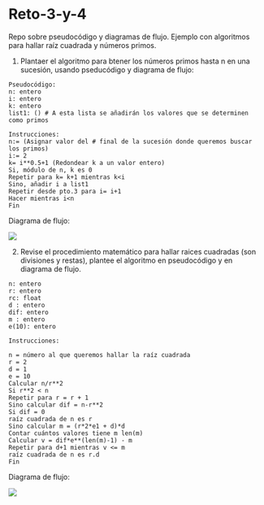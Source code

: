 # Reto-3-y-4
Repo sobre pseudocódigo y diagramas de flujo. Ejemplo con algoritmos para hallar raíz cuadrada y números primos.

1.	Plantaer el algoritmo para btener los números primos hasta n en una sucesión, usando pseducódigo y diagrama de flujo:


```
Pseudocódigo:
n: entero
i: entero
k: entero
list1: () # A esta lista se añadirán los valores que se determinen como primos

Instrucciones:
n:= (Asignar valor del # final de la sucesión donde queremos buscar los primos)
i:= 2
k= i**0.5+1 (Redondear k a un valor entero)
Si, módulo de n, k es 0
Repetir para k= k+1 mientras k<i
Sino, añadir i a list1
Repetir desde pto.3 para i= i+1
Hacer mientras i<n
Fin

```

Diagrama de flujo:

[![](https://mermaid.ink/img/pako:eNpVUs1u00AQfpVPy6U_KWqQuFhNUZrQ0gMcCCfiHqb2pB3Zng27axBK8jA8Auoj5MUY20Ft9zS7-_3NaDau8CW7zK1q_6t4pJDwbZ4r7EyPblUK8cc4O7u8WmoG1sTBjyDPZfVc1hLTOMMUHBP1N0Jk0P4vlRL2fxS1j_hJtQ8c8aPl7rdkIzeirCh847EO0vh4NyS46pwxWyommEZ5UAoD32g13mAlSrXVqM2pLTjK_klRerUn0w9sUrhvY2G8znsQt_wTvLPoE8jJyfnb96djLLok94zAPdvwFQitHuyGFg-pZn2q-abZP5Vt7Tt_NTVrG-cfdgNm3mG2C9ni4_IrrzlJwJoCdaaV-TVikoEiqgu567A3L3lf_PZ6eZgbBMMwxwNuI7iAHmxu-ii9z6fXPtainA4UzF6BTRy3R9eix7m6kWts_CSlbcCmg-UuPXLDucusLClUuct1Zzhqk1_81sJlKbQ8cu26pMRzoYdAjctWVEd75VKSD5-Hleo3a-TWpN-9_4_Z_QNFT8ta?type=png)](https://mermaid.live/edit#pako:eNpVUs1u00AQfpVPy6U_KWqQuFhNUZrQ0gMcCCfiHqb2pB3Zng27axBK8jA8Auoj5MUY20Ft9zS7-_3NaDau8CW7zK1q_6t4pJDwbZ4r7EyPblUK8cc4O7u8WmoG1sTBjyDPZfVc1hLTOMMUHBP1N0Jk0P4vlRL2fxS1j_hJtQ8c8aPl7rdkIzeirCh847EO0vh4NyS46pwxWyommEZ5UAoD32g13mAlSrXVqM2pLTjK_klRerUn0w9sUrhvY2G8znsQt_wTvLPoE8jJyfnb96djLLok94zAPdvwFQitHuyGFg-pZn2q-abZP5Vt7Tt_NTVrG-cfdgNm3mG2C9ni4_IrrzlJwJoCdaaV-TVikoEiqgu567A3L3lf_PZ6eZgbBMMwxwNuI7iAHmxu-ii9z6fXPtainA4UzF6BTRy3R9eix7m6kWts_CSlbcCmg-UuPXLDucusLClUuct1Zzhqk1_81sJlKbQ8cu26pMRzoYdAjctWVEd75VKSD5-Hleo3a-TWpN-9_4_Z_QNFT8ta)

2. Revise el procedimiento matemático para hallar raices cuadradas (son divisiones y restas), plantee el algoritmo en pseudocódigo y en diagrama de flujo.

```
n: entero
r: entero
rc: float
d : entero
dif: entero
m : entero
e(10): entero

Instrucciones: 

n = número al que queremos hallar la raíz cuadrada 
r = 2
d = 1
e = 10
Calcular n/r**2
Si r**2 < n
Repetir para r = r + 1 
Sino calcular dif = n-r**2
Si dif = 0 
raíz cuadrada de n es r
Sino calcular m = (r*2*e1 + d)*d 
Contar cuántos valores tiene m len(m)
Calcular v = dif*e**(len(m)-1) - m
Repetir para d+1 mientras v <= m
raíz cuadrada de n es r.d
Fin

```

Diagrama de flujo:

[![](https://mermaid.ink/img/pako:eNp1UsFy0zAQ_ZUdnVrXAZKjp4WhCSlpmx4oJ-wcdqwN0SBLZiOHgSSf1K_gx1jFceIe8EWrfW_3Pa13q0qvSWVqaf2vcoUc4OukcCDfx4uZM6XxlzAYvL_NXQbkArGHG3BNFQNNFn42BGuSwxATrNBaZLAIjH9f_kDZoGbUmAL3ykcpaOjdh3I3yy6RQgXnmM7hpgsXrcHbaAzG-Rht2URZ95aTZHRExwd0so0puAYHH_YtMInA7tns4FP-hWoKhqFGFstiheEKhovIGPfZT34H07zshMRtnMKgJzeNvLtti7w7id2dxD7nr0ci0xNTtAZe9KmiNDsLVdFSMkpoKL50oo_UWaTe55YcVMfU_eG5DzmcprGR2minamwwtTUlag-1ZyAgS5t4Qzi0GAyhIufXsEEruBjruj7Ero-vx6SvhG7kTzBKBVzfCDvSZm3JY4zn_33sm-4N88h7upgad6lSJftUodGyiNsIFyqsqKJCZRJq5B-FKtxeeNgE__zblSoL3FCqmlpjoInB74yVypZo15IlbYLnebvZhwVPVY3um_cdZ_8PmY3qxQ?type=png)](https://mermaid.live/edit#pako:eNp1UsFy0zAQ_ZUdnVrXAZKjp4WhCSlpmx4oJ-wcdqwN0SBLZiOHgSSf1K_gx1jFceIe8EWrfW_3Pa13q0qvSWVqaf2vcoUc4OukcCDfx4uZM6XxlzAYvL_NXQbkArGHG3BNFQNNFn42BGuSwxATrNBaZLAIjH9f_kDZoGbUmAL3ykcpaOjdh3I3yy6RQgXnmM7hpgsXrcHbaAzG-Rht2URZ95aTZHRExwd0so0puAYHH_YtMInA7tns4FP-hWoKhqFGFstiheEKhovIGPfZT34H07zshMRtnMKgJzeNvLtti7w7id2dxD7nr0ci0xNTtAZe9KmiNDsLVdFSMkpoKL50oo_UWaTe55YcVMfU_eG5DzmcprGR2minamwwtTUlag-1ZyAgS5t4Qzi0GAyhIufXsEEruBjruj7Ero-vx6SvhG7kTzBKBVzfCDvSZm3JY4zn_33sm-4N88h7upgad6lSJftUodGyiNsIFyqsqKJCZRJq5B-FKtxeeNgE__zblSoL3FCqmlpjoInB74yVypZo15IlbYLnebvZhwVPVY3um_cdZ_8PmY3qxQ)
